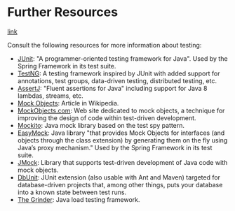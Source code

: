 # Further Resources

[link](https://docs.spring.io/spring/docs/4.3.x/spring-framework-reference/htmlsingle/#testing-resources)

Consult the following resources for more information about testing:

- [JUnit](http://www.junit.org/): "A programmer-oriented testing framework for Java". Used by the Spring Framework in its test suite.
- [TestNG](http://testng.org/): A testing framework inspired by JUnit with added support for annotations, test groups, data-driven testing, distributed testing, etc.
- [AssertJ](https://joel-costigliola.github.io/assertj/): "Fluent assertions for Java" including support for Java 8 lambdas, streams, etc.
- [Mock Objects](https://en.wikipedia.org/wiki/Mock_Object): Article in Wikipedia.
- [MockObjects.com](http://www.mockobjects.com/): Web site dedicated to mock objects, a technique for improving the design of code within test-driven development.
- [Mockito](http://mockito.org/): Java mock library based on the test spy pattern.
- [EasyMock](http://www.easymock.org/): Java library "that provides Mock Objects for interfaces (and objects through the class extension) by generating them on the fly using Java’s proxy mechanism." Used by the Spring Framework in its test suite.
- [JMock](http://www.jmock.org/): Library that supports test-driven development of Java code with mock objects.
- [DbUnit](http://dbunit.sourceforge.net/): JUnit extension (also usable with Ant and Maven) targeted for database-driven projects that, among other things, puts your database into a known state between test runs.
- [The Grinder](http://grinder.sourceforge.net/): Java load testing framework.